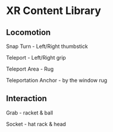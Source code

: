 # XR Content Library

## Locomotion

Snap Turn - Left/Right thumbstick

Teleport - Left/Right grip

Teleport Area - Rug

Teleportation Anchor - by the window rug

## Interaction

Grab - racket & ball

Socket - hat rack & head